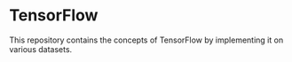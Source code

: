 # TensorFlow
This repository contains the concepts of TensorFlow  by implementing it on various datasets.
